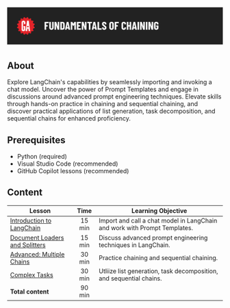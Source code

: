 # ![[Fundamentals of Chaining]](./assets/fundamentals-of-chaining.png)

## About

Explore LangChain's capabilities by seamlessly importing and invoking a chat model. Uncover the power of Prompt Templates and engage in discussions around advanced prompt engineering techniques. Elevate skills through hands-on practice in chaining and sequential chaining, and discover practical applications of list generation, task decomposition, and sequential chains for enhanced proficiency.

## Prerequisites

- Python (required) 
- Visual Studio Code (recommended)
- GitHub Copilot lessons (recommended) 

## Content

| Lesson |  Time |  Learning Objective |
| ------ |:----------:| ------ |
| [Introduction to LangChain](./lang-chain/intro-to-langchain-starter-code.ipynb)  | 15 min |  Import and call a chat model in LangChain and work with Prompt Templates. |
| [Document Loaders and Splitters](./loaders-and-splitters/loaders-and-splitters-starter-code.ipynb)   | 15 min | Discuss advanced prompt engineering techniques in LangChain.|
| [Advanced: Multiple Chains](./multiple-chains/multiple-chains-starter-code.ipynb) | 30 min |  Practice chaining and sequential chaining. |
| [Complex Tasks](./blog-post-lab/blog-post-lab-starter-code.ipynb) | 30 min | Utliize list generation, task decomposition, and sequential chains. |
| **Total content**   | 90 min |     |



